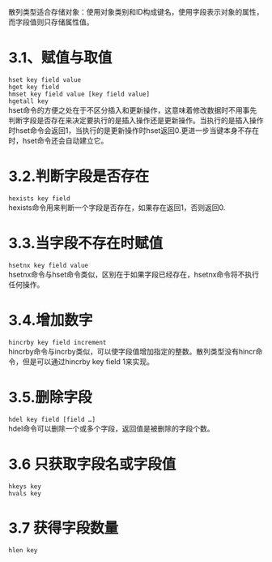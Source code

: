 散列类型适合存储对象：使用对象类别和ID构成键名，使用字段表示对象的属性，而字段值则只存储属性值。
# 3.1、赋值与取值
`hset key field value`<br/>
`hget key field`<br/>
`hmset key field value [key field value]`<br/>
`hgetall key`<br/>
hset命令的方便之处在于不区分插入和更新操作，这意味着修改数据时不用事先判断字段是否存在来决定要执行的是插入操作还是更新操作。当执行的是插入操作时hset命令会返回1，当执行的是更新操作时hset返回0.更进一步当键本身不存在时，hset命令还会自动建立它。
# 3.2.判断字段是否存在
`hexists key field `<br/>
hexists命令用来判断一个字段是否存在，如果存在返回1，否则返回0.
# 3.3.当字段不存在时赋值
`hsetnx key field value`<br/>
hsetnx命令与hset命令类似，区别在于如果字段已经存在，hsetnx命令将不执行任何操作。
# 3.4.增加数字
`hincrby key field increment`<br/>
hincrby命令与incrby类似，可以使字段值增加指定的整数。散列类型没有hincr命令，但是可以通过hincrby key field 1来实现。
# 3.5.删除字段
`hdel key field [field …]`<br/>
hdel命令可以删除一个或多个字段，返回值是被删除的字段个数。
# 3.6 只获取字段名或字段值
`hkeys key`<br/>
`hvals key`<br/>
# 3.7 获得字段数量
`hlen key`
